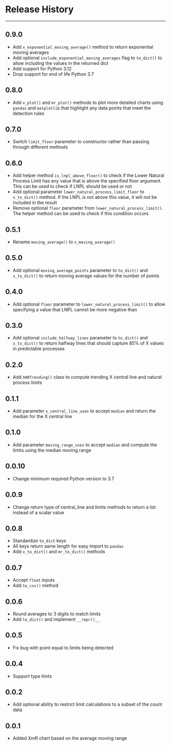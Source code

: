 # Release History

---

## 0.9.0

- Add `x_exponential_moving_average()` method to return exponential moving averages
- Add optional `include_exponential_moving_averages` flag to `to_dict()` to allow including the values in the returned dict
- Add support for Python 3.12
- Drop support for end of life Python 3.7

## 0.8.0

- Add `x_plot()` and `mr_plot()` methods to plot more detailed charts using `pandas` and `matplotlib` that highlight any data points that meet the detection rules

## 0.7.0

- Switch `limit_floor` parameter to constructor rather than passing through different methods

## 0.6.0

- Add helper method `is_lnpl_above_floor()` to check if the Lower Natural Process Limit has any value that is above the specified floor argument.  This can be used to check if LNPL should be used or not
- Add optional parameter `lower_natural_process_limit_floor` to `x_to_dict()` method.  If the LNPL is not above this value, it will not be included in the result
- Remove optional `floor` parameter from `lower_natural_process_limit()`.  The helper method can be used to check if this condition occurs

## 0.5.1

- Rename `moving_average()` to `x_moving_average()`

## 0.5.0

- Add optional `moving_average_points` parameter to `to_dict()` and `x_to_dict()` to return moving average values for the number of points

## 0.4.0

- Add optional `floor` parameter to `lower_natural_process_limit()` to allow specifying a value that LNPL cannot be more negative than

## 0.3.0

- Add optional `include_halfway_lines` parameter to `to_dict()` and `x_to_dict()` to return halfway lines that should capture 85% of X values in predictable processes  

## 0.2.0

- Add `XmRTrending()` class to compute trending X central line and natural process limits

## 0.1.1

- Add parameter `x_central_line_uses` to accept `median` and return the median for the X central line

## 0.1.0

- Add parameter `moving_range_uses` to accept `median` and compute the limits using the median moving range

## 0.0.10

- Change minimum required Python version to 3.7

## 0.0.9

- Change return type of central_line and limits methods to return a list instead of a scalar value

## 0.0.8

- Standardize `to_dict` keys
- All keys return same length for easy import to `pandas`
- Add `x_to_dict()` and `mr_to_dict()` methods

## 0.0.7

- Accept `float` inputs
- Add `to_csv()` method

## 0.0.6

- Round averages to 3 digits to match limits
- Add `to_dict()` and implement `__repr()__`

## 0.0.5

- Fix bug with point equal to limits being detected

## 0.0.4

- Support type hints

## 0.0.2

- Add optional ability to restrict limit calculations to a subset of the count data

## 0.0.1

- Added XmR chart based on the average moving range
